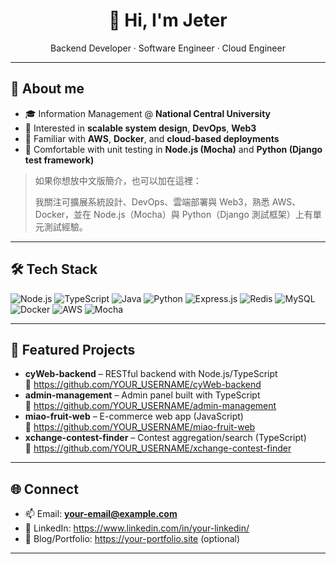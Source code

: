 <h1 align="center">👋 Hi, I'm Jeter</h1>
<p align="center">
  Backend Developer · Software Engineer · Cloud Engineer
</p>

---

## 🔎 About me
- 🎓 Information Management @ **National Central University**
- 🌱 Interested in **scalable system design**, **DevOps**, **Web3**
- 🚀 Familiar with **AWS**, **Docker**, and **cloud-based deployments**
- 🧪 Comfortable with unit testing in **Node.js (Mocha)** and **Python (Django test framework)**

> 如果你想放中文版簡介，也可以加在這裡：
>
> 我關注可擴展系統設計、DevOps、雲端部署與 Web3，熟悉 AWS、Docker，並在 Node.js（Mocha）與 Python（Django 測試框架）上有單元測試經驗。

---

## 🛠 Tech Stack
<!-- 你可以增減這些徽章 -->
![Node.js](https://img.shields.io/badge/Node.js-339933?logo=node.js&logoColor=white)
![TypeScript](https://img.shields.io/badge/TypeScript-3178C6?logo=typescript&logoColor=white)
![Java](https://img.shields.io/badge/Java-007396?logo=openjdk&logoColor=white)
![Python](https://img.shields.io/badge/Python-3776AB?logo=python&logoColor=white)
![Express.js](https://img.shields.io/badge/Express.js-000000?logo=express&logoColor=white)
![Redis](https://img.shields.io/badge/Redis-DC382D?logo=redis&logoColor=white)
![MySQL](https://img.shields.io/badge/MySQL-4479A1?logo=mysql&logoColor=white)
![Docker](https://img.shields.io/badge/Docker-2496ED?logo=docker&logoColor=white)
![AWS](https://img.shields.io/badge/AWS-232F3E?logo=amazon-aws&logoColor=white)
![Mocha](https://img.shields.io/badge/Mocha-8D6748?logo=mocha&logoColor=white)

---

## 📌 Featured Projects
<!-- 換成你想置頂/代表性的專案 -->
- **cyWeb-backend** – RESTful backend with Node.js/TypeScript  
  🔗 https://github.com/YOUR_USERNAME/cyWeb-backend
- **admin-management** – Admin panel built with TypeScript  
  🔗 https://github.com/YOUR_USERNAME/admin-management
- **miao-fruit-web** – E-commerce web app (JavaScript)  
  🔗 https://github.com/YOUR_USERNAME/miao-fruit-web
- **xchange-contest-finder** – Contest aggregation/search (TypeScript)  
  🔗 https://github.com/YOUR_USERNAME/xchange-contest-finder

---

## 🌐 Connect
- 📫 Email: **your-email@example.com**
- 💼 LinkedIn: https://www.linkedin.com/in/your-linkedin/
- 📝 Blog/Portfolio: https://your-portfolio.site (optional)

---
